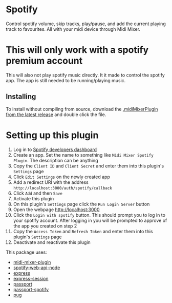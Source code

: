 # Spotify

Control spotify volume, skip tracks, play/pause, and add the current playing track to favourites. All with your midi device through Midi Mixer.

# This will only work with a spotify premium account

This will also not play spotify music directly. It it made to control the spotify app. The app is still needed to be running/playing music.

## Installing
To install without compiling from source, download the [.midiMixerPlugin from the latest release](https://github.com/Jaggernaut555/midi-mixer-spotify/releases/latest) and double click the file.

# Setting up this plugin
1. Log in to [Spotify developers dashboard](https://developer.spotify.com/dashboard/)
2. Create an app. Set the name to something like `Midi Mixer Spotify Plugin`. The description can be anything
3. Copy the `Client ID` and `Client Secret` and enter them into this plugin's `Settings` page
4. Click `Edit Settings` on the newly created app
5. Add a redirect URI with the address `http://localhost:3000/auth/spotify/callback`
6. Click `Add` and then `Save`
7. Activate this plugin
8. On this plugin's `Settings` page click the `Run Login Server` button
9. Open the webpage [http://localhost:3000](http://localhost:3000)
10. Click the `Login with spotify` button. This should prompt you to log in to your spotify account. After logging in you will be prompted to approve of the app you created on step 2
11. Copy the `Access Token` and `Refresh Token` and enter them into this plugin's `Settings` page
12. Deactivate and reactivate this plugin


This package uses:
- [midi-mixer-plugin](https://github.com/midi-mixer/midi-mixer-plugin)
- [spotify-web-api-node](https://github.com/thelinmichael/spotify-web-api-node)
- [express](https://github.com/expressjs/express)
- [express-session](https://github.com/expressjs/session)
- [passport](https://github.com/jaredhanson/passport)
- [passport-spotify](https://github.com/JMPerez/passport-spotify)
- [pug](https://github.com/pugjs/pug)
